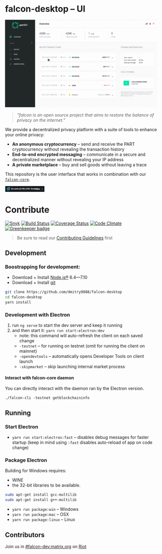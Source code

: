 # falcon-desktop – UI

![UI Preview](preview.gif)

> *"falcon is an open source project that aims to restore the balance of privacy on the internet."*

We provide a decentralized privacy platform with a suite of tools to enhance your online privacy:

* **An anonymous cryptocurrency** – send and receive the PART cryptocurrency without revealing the transaction history
* **End-to-end encrypted messaging** – communicate in a secure and decentralized manner without revealing your IP address
* **A private marketplace** – buy and sell goods without leaving a trace

This repository is the user interface that works in combination with our [`falcon-core`](https://github.com/dmitry9888/falcon).

[![Download the packaged wallet for Mac, Windows and Linux](download-button.png)](https://github.com/dmitry9888/falcon-desktop/releases)

# Contribute

[![Snyk](https://snyk.io/test/github/dmitry9888/falcon-desktop/badge.svg)](https://snyk.io/test/github/dmitry9888/falcon-desktop)
[![Build Status](https://travis-ci.org/dmitry9888/falcon-desktop.svg?branch=master)](https://travis-ci.org/dmitry9888/falcon-desktop)
[![Coverage Status](https://coveralls.io/repos/github/dmitry9888/falcon-desktop/badge.svg?branch=master)](https://coveralls.io/github/dmitry9888/falcon-desktop?branch=master)
[![Code Climate](https://codeclimate.com/github/dmitry9888/falcon-desktop/badges/gpa.svg)](https://codeclimate.com/github/dmitry9888/falcon-desktop)
[![Greenkeeper badge](https://badges.greenkeeper.io/dmitry9888/falcon-desktop.svg)](https://greenkeeper.io/)

> Be sure to read our [Contributing Guidelines](CONTRIBUTING.md) first

## Development

### Boostrapping for development:

* Download + Install [Node.js®](https://nodejs.org/) 6.4—7.10
* Download + Install [git](https://git-scm.com/)

```bash
git clone https://github.com/dmitry9888/falcon-desktop
cd falcon-desktop
yarn install
```

### Development with Electron

1. run `ng serve` to start the dev server and keep it running
2. and then start it: `yarn run start:electron:dev`
   * note: this command will auto-refresh the client on each saved change
   * `-testnet` – for running on testnet (omit for running the client on mainnet)
   * `-opendevtools` – automatically opens Developer Tools on client launch
   * `-skipmarket` – skip launching internal market process

#### Interact with falcon-core daemon

You can directly interact with the daemon ran by the Electron version.

```
./falcon-cli -testnet getblockchaininfo
```

## Running

### Start Electron

* `yarn run start:electron:fast` – disables debug messages for faster startup (keep in mind using `:fast` disables auto-reload of app on code change)

### Package Electron

Building for Windows requires:
* WINE
* the 32-bit libraries to be available.

```bash
sudo apt-get install gcc-multilib
sudo apt-get install g++-multilib
```


* `yarn run package:win` – Windows
* `yarn run package:mac` – OSX
* `yarn run package:linux` – Linux

## Contributors

Join us in [#falcon-dev:matrix.org](https://riot.im/app/#/room/#falcon-dev:matrix.org) on [Riot](https://riot.im)
